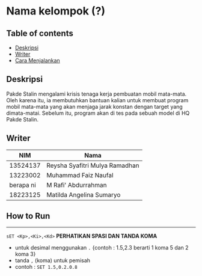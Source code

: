 # Nama kelompok (?)
## Table of contents
- [Deskripsi](#deskripsi)
- [Writer](#writer)
- [Cara Menjalankan](#how-to-run)

## Deskripsi
Pakde Stalin mengalami krisis tenaga kerja pembuatan mobil mata-mata. Oleh karena 
itu, ia membutuhkan bantuan kalian untuk membuat program mobil mata-mata yang 
akan menjaga jarak konstan dengan target yang dimata-matai. Sebelum itu, program 
akan di tes pada sebuah model di HQ Pakde Stalin. 

## Writer
| **NIM**       | **Nama**                         |
|---------------|----------------------------------|
| 13524137      | Reysha Syafitri Mulya Ramadhan   |
| 13223002      | Muhammad Faiz Naufal             |
| berapa ni      | M Rafi' Abdurrahman              |
| 18223125      | Matilda Angelina Sumaryo         |

## How to Run 
*** 
```sET <Kp>,<Ki>,<Kd>```
**PERHATIKAN SPASI DAN TANDA KOMA**
- untuk desimal menggunakan ```.``` {contoh : 1.5,2.3 berarti 1 koma 5 dan 2 koma 3}
- tanda ```,``` (koma) untuk pemisah
- contoh :
  ```SET 1.5,0.2.0.8``` 
